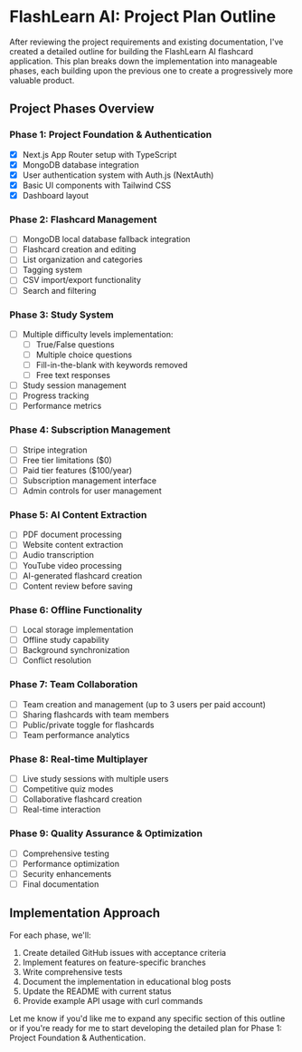# FlashLearn AI: Project Plan Outline

After reviewing the project requirements and existing documentation, I've created a detailed outline for building the FlashLearn AI flashcard application. This plan breaks down the implementation into manageable phases, each building upon the previous one to create a progressively more valuable product.

## Project Phases Overview

### Phase 1: Project Foundation & Authentication
- [x] Next.js App Router setup with TypeScript
- [x] MongoDB database integration
- [x] User authentication system with Auth.js (NextAuth)
- [x] Basic UI components with Tailwind CSS
- [x] Dashboard layout

### Phase 2: Flashcard Management
- [ ] MongoDB local database fallback integration
- [ ] Flashcard creation and editing
- [ ] List organization and categories
- [ ] Tagging system
- [ ] CSV import/export functionality
- [ ] Search and filtering

### Phase 3: Study System
- [ ] Multiple difficulty levels implementation:
  - [ ] True/False questions
  - [ ] Multiple choice questions
  - [ ] Fill-in-the-blank with keywords removed
  - [ ] Free text responses
- [ ] Study session management
- [ ] Progress tracking
- [ ] Performance metrics

### Phase 4: Subscription Management
- [ ] Stripe integration
- [ ] Free tier limitations ($0)
- [ ] Paid tier features ($100/year)
- [ ] Subscription management interface
- [ ] Admin controls for user management

### Phase 5: AI Content Extraction
- [ ] PDF document processing
- [ ] Website content extraction
- [ ] Audio transcription
- [ ] YouTube video processing
- [ ] AI-generated flashcard creation
- [ ] Content review before saving

### Phase 6: Offline Functionality
- [ ] Local storage implementation
- [ ] Offline study capability
- [ ] Background synchronization
- [ ] Conflict resolution

### Phase 7: Team Collaboration
- [ ] Team creation and management (up to 3 users per paid account)
- [ ] Sharing flashcards with team members
- [ ] Public/private toggle for flashcards
- [ ] Team performance analytics

### Phase 8: Real-time Multiplayer
- [ ] Live study sessions with multiple users
- [ ] Competitive quiz modes
- [ ] Collaborative flashcard creation
- [ ] Real-time interaction

### Phase 9: Quality Assurance & Optimization
- [ ] Comprehensive testing
- [ ] Performance optimization
- [ ] Security enhancements
- [ ] Final documentation

## Implementation Approach

For each phase, we'll:
1. Create detailed GitHub issues with acceptance criteria
2. Implement features on feature-specific branches
3. Write comprehensive tests
4. Document the implementation in educational blog posts
5. Update the README with current status
6. Provide example API usage with curl commands

Let me know if you'd like me to expand any specific section of this outline or if you're ready for me to start developing the detailed plan for Phase 1: Project Foundation & Authentication.